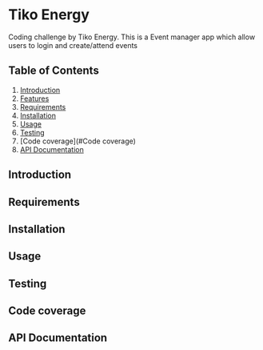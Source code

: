 # Tiko Energy

Coding challenge by Tiko Energy.
This is a Event manager app which allow users to login and create/attend events

## Table of Contents

1. [Introduction](#introduction)
2. [Features](#features)
3. [Requirements](#requirements)
4. [Installation](#installation)
5. [Usage](#usage)
6. [Testing](#testing)
7. [Code coverage](#Code coverage)
8. [API Documentation](#api-documentation)


## Introduction


## Requirements


## Installation

## Usage


## Testing

## Code coverage

## API Documentation
